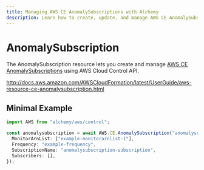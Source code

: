 ```yaml
---
title: Managing AWS CE AnomalySubscriptions with Alchemy
description: Learn how to create, update, and manage AWS CE AnomalySubscriptions using Alchemy Cloud Control.
---
```


# AnomalySubscription

The AnomalySubscription resource lets you create and manage [AWS CE AnomalySubscriptions](https://docs.aws.amazon.com/ce/latest/userguide/) using AWS Cloud Control API.

http://docs.aws.amazon.com/AWSCloudFormation/latest/UserGuide/aws-resource-ce-anomalysubscription.html

## Minimal Example

```ts
import AWS from "alchemy/aws/control";

const anomalysubscription = await AWS.CE.AnomalySubscription("anomalysubscription-example", {
  MonitorArnList: ["example-monitorarnlist-1"],
  Frequency: "example-frequency",
  SubscriptionName: "anomalysubscription-subscription",
  Subscribers: [],
});
```

